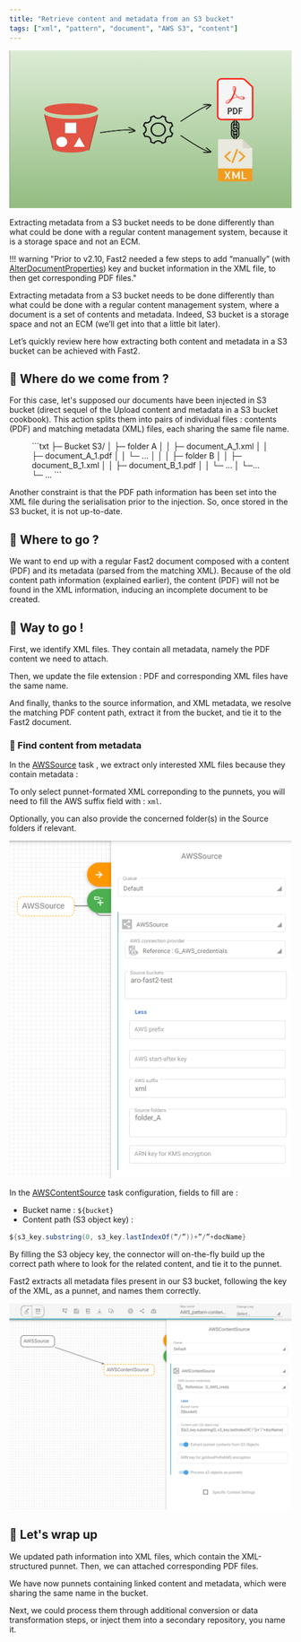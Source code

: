 ```yaml
---
title: "Retrieve content and metadata from an S3 bucket"
tags: ["xml", "pattern", "document", "AWS S3", "content"]
---
```


![Blog cover](../assets/img/cookbooks/content-metadata-from-s3_cover.png)


Extracting metadata from a S3 bucket needs to be done differently than what could be done with a regular content management system, because it is a storage space and not an ECM.

!!! warning "Prior to v2.10, Fast2 needed a few steps to add “manually” (with [AlterDocumentProperties](../../catalog/transformer/#AlterDocumentProperties)) key and bucket information in the XML file, to then get corresponding PDF files." 

Extracting metadata from a S3 bucket needs to be done differently than what could be done with a regular content management system, where a document is a set of contents and metadata. Indeed, S3 bucket is a storage space and not an ECM (we’ll get into that a little bit later).

Let’s quickly review here how extracting both content and metadata in a S3 bucket can be achieved with Fast2.

## 🧐 Where do we come from ?
For this case, let's supposed our documents have been injected in S3 bucket (direct sequel of the Upload content and metadata in a S3 bucket cookbook). This action splits them into pairs of individual files : contents (PDF) and matching metadata (XML) files, each sharing the same file name.

<figure markdown>
```txt
├─ Bucket S3/
│       ├─ folder A
│       │     ├─ document_A_1.xml
│       │     ├─ document_A_1.pdf
│       │     └─ ...
│       │
│       ├─ folder B
│       │     ├─ document_B_1.xml
│       │     ├─ document_B_1.pdf
│       │     └─ ...
│       └─...
└─ ...  
```
</figure>
Another constraint is that the PDF path information has been set into the XML file during the serialisation prior to the injection. So, once stored in the S3 bucket, it is not up-to-date.

## 🤔 Where to go ?
We want to end up with a regular Fast2 document composed with a content (PDF) and its metadata (parsed from the matching XML). Because of the old content path information (explained earlier), the content (PDF) will not be found in the XML information, inducing an incomplete document to be created.

## 🚀 Way to go !
First, we identify XML files. They contain all metadata, namely the PDF content we need to attach.

Then, we update the file extension : PDF and corresponding XML files have the same name.

And finally, thanks to the source information, and XML metadata, we resolve the matching PDF content path, extract it from the bucket, and tie it to the Fast2 document.

### 🔎 Find content from metadata
In the [AWSSource](../../catalog/source/#AWSSource) task , we extract only interested XML files because they contain metadata :

To only select punnet-formated XML correponding to the punnets, you will need to fill the AWS suffix field with : `xml`.

Optionally, you can also provide the concerned folder(s) in the Source folders if relevant.

![AWSContentSource task configuration](../assets/img/cookbooks/Image_AWS_Source.png)

In the [AWSContentSource](../../catalog/contentsource/#AWSContentSource) task configuration, fields to fill are :

 - Bucket name : `${bucket}` 
 - Content path (S3 object key) :

```java
${s3_key.substring(0, s3_key.lastIndexOf(“/”))+”/”+docName}
```
By filling the S3 objecy key, the connector will on-the-fly build up the correct path where to look for the related content, and tie it to the punnet.

Fast2 extracts all metadata files present in our S3 bucket, following the key of the XML, as a punnet, and names them correctly.

![AWSSource task configuration](../assets/img/cookbooks/Image_AWSContentSource.png)

## 👏 Let's wrap up
We updated path information into XML files, which contain the XML-structured punnet. Then, we can attached corresponding PDF files.

We have now punnets containing linked content and metadata, which were sharing the same name in the bucket.

Next, we could process them through additional conversion or data transformation steps, or inject them into a secondary repository, you name it.